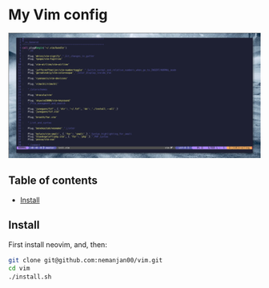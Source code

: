 # My Vim config

![](https://github.com/nemanjan00/vim/blob/master/screenshot/vimrc.png?raw=true)

## Table of contents

<!-- vim-markdown-toc GFM -->

* [Install](#install)

<!-- vim-markdown-toc -->

## Install

First install neovim, and, then: 

```bash
git clone git@github.com:nemanjan00/vim.git
cd vim
./install.sh
```

